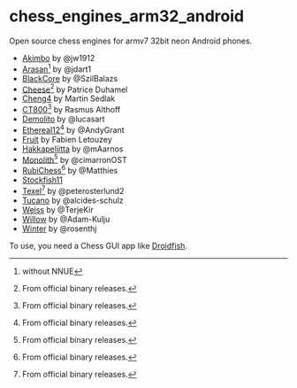 # chess_engines_arm32_android
Open source chess engines for armv7 32bit neon Android phones.
* [Akimbo](Akimbo_armv7.zip) by @jw1912
* [Arasan](Arasan_armv7.zip)[^2] by @jdart1
* [BlackCore](BlackCore_armv7.zip) by @SzilBalazs
* [Cheese](http://cheesechess.free.fr/cheese/cheese-192-arm.zip)[^1] by Patrice Duhamel
* [Cheng4](Cheng4_armv7.zip) by Martin Sedlak
* [CT800](https://www.ct800.net/download/ct800-v1.45.zip)[^1] by Rasmus Althoff
* [Demolito](Demolito_armv7.zip) by @lucasart
* [Ethereal12](https://github.com/AndyGrant/Ethereal/releases/download/v12.75/Ethereal12.75-armv7)[^1] by @AndyGrant
* [Fruit](Fruit_armv7.zip) by Fabien Letouzey
* [Hakkapeliitta](Hakkapeliitta_armv7.zip) by @mAarnos
* [Monolith](https://github.com/cimarronOST/Monolith/releases/download/v2.01/Monolith-armv7)[^1] by @cimarronOST
* [RubiChess](https://github.com/Matthies/RubiChess/releases/download/20221203/Android-stable-binaries-20221203.zip)[^1] by @Matthies
* [Stockfish11](Stockfish11_armv7.zip)
* [Texel](https://github.com/peterosterlund2/texel/releases/download/1.08/texel108.7z)[^1] by @peterosterlund2
* [Tucano](Tucano_armv7.zip) by @alcides-schulz
* [Weiss](Weiss_armv7.zip) by @TerjeKir
* [Willow](Willow_armv7.zip) by @Adam-Kulju
* [Winter](Winter_armv7.zip) by @rosenthj

To use, you need a Chess GUI app like [Droidfish](https://f-droid.org/en/packages/org.petero.droidfish/).

[^1]: From official binary releases.
[^2]: without NNUE
